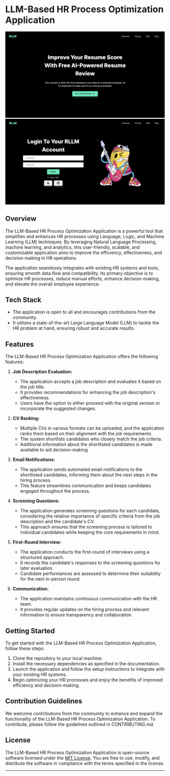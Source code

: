 # LLM-Based HR Process Optimization Application

![HR Process Optimization](homepage_image.png)
![HR Process Optimization](loginpage_image.png)

## Overview

The LLM-Based HR Process Optimization Application is a powerful tool that simplifies and enhances HR processes using Language, Logic, and Machine Learning (LLM) techniques. By leveraging Natural Language Processing, machine learning, and analytics, this user-friendly, scalable, and customizable application aims to improve the efficiency, effectiveness, and decision-making in HR operations.

The application seamlessly integrates with existing HR systems and tools, ensuring smooth data flow and compatibility. Its primary objective is to optimize HR processes, reduce manual efforts, enhance decision-making, and elevate the overall employee experience.

## Tech Stack

- The application is open to all and encourages contributions from the community.
- It utilizes a state-of-the-art Large Language Model (LLM) to tackle the HR problem at hand, ensuring robust and accurate results.

## Features

The LLM-Based HR Process Optimization Application offers the following features:

1. **Job Description Evaluation:**
   - The application accepts a job description and evaluates it based on the job title.
   - It provides recommendations for enhancing the job description's effectiveness.
   - Users have the option to either proceed with the original version or incorporate the suggested changes.

2. **CV Ranking:**
   - Multiple CVs in various formats can be uploaded, and the application ranks them based on their alignment with the job requirements.
   - The system shortlists candidates who closely match the job criteria.
   - Additional information about the shortlisted candidates is made available to aid decision-making.

3. **Email Notifications:**
   - The application sends automated email notifications to the shortlisted candidates, informing them about the next steps in the hiring process.
   - This feature streamlines communication and keeps candidates engaged throughout the process.

4. **Screening Questions:**
   - The application generates screening questions for each candidate, considering the relative importance of specific criteria from the job description and the candidate's CV.
   - This approach ensures that the screening process is tailored to individual candidates while keeping the core requirements in mind.

5. **First-Round Interview:**
   - The application conducts the first-round of interviews using a structured approach.
   - It records the candidate's responses to the screening questions for later evaluation.
   - Candidate performances are assessed to determine their suitability for the next in-person round.

6. **Communication:**
   - The application maintains continuous communication with the HR team.
   - It provides regular updates on the hiring process and relevant information to ensure transparency and collaboration.

## Getting Started

To get started with the LLM-Based HR Process Optimization Application, follow these steps:

1. Clone the repository to your local machine.
2. Install the necessary dependencies as specified in the documentation.
3. Launch the application and follow the setup instructions to integrate with your existing HR systems.
4. Begin optimizing your HR processes and enjoy the benefits of improved efficiency and decision-making.

## Contribution Guidelines

We welcome contributions from the community to enhance and expand the functionality of the LLM-Based HR Process Optimization Application. To contribute, please follow the guidelines outlined in CONTRIBUTING.md.

## License

The LLM-Based HR Process Optimization Application is open-source software licensed under the [MIT License](LICENSE). You are free to use, modify, and distribute the software in compliance with the terms specified in the license.

---
